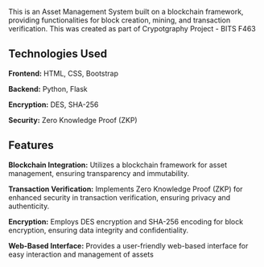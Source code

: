 This is an Asset Management System built on a blockchain framework, providing functionalities for block creation, mining, and transaction verification. This was created as part of Crypotgraphy Project - BITS F463

## Technologies Used
**Frontend:** HTML, CSS, Bootstrap

**Backend:** Python, Flask

**Encryption:** DES, SHA-256

**Security:** Zero Knowledge Proof (ZKP)

## Features
**Blockchain Integration:** Utilizes a blockchain framework for asset management, ensuring transparency and immutability.

**Transaction Verification:** Implements Zero Knowledge Proof (ZKP) for enhanced security in transaction verification, ensuring privacy and authenticity.

**Encryption:** Employs DES encryption and SHA-256 encoding for block encryption, ensuring data integrity and confidentiality.

**Web-Based Interface:** Provides a user-friendly web-based interface for easy interaction and management of assets
